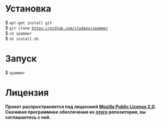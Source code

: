 # Установка
$ <code>apt-get install git</code><br>
$ <code>git clone https://github.com/cludeex/spammer</code><br>
$ <code>cd spammer</code><br>
$ <code>sh install.sh</code><br>
# Запуск
$ <code>spammer</code><br>
# Лицензия
<b>Проект распространяется под лицензией [Mozilla Public License 2.0](https://github.com/cludeex/spammer/blob/master/LICENSE). Скачивая программное обеспечение из [этого](https://github.com/cludeex/spammer) репозитория, вы соглашаетесь с ней.<br>
